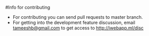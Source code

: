 #Info for contributing 
 * For contributing you can send pull requests to master branch.
 * For getting into the development feature discussion, email tameeshb@gmail.com to get access to http://iwebapp.ml/disc
